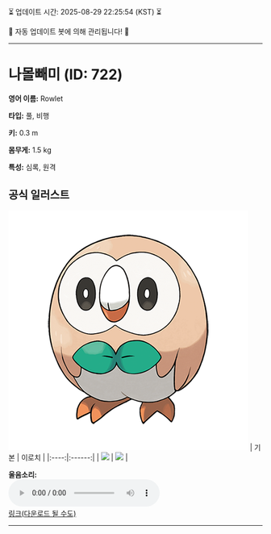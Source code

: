
⏳ 업데이트 시간: 2025-08-29 22:25:54 (KST) ⏳

🤖 자동 업데이트 봇에 의해 관리됩니다! 🤖

---

# 나몰빼미 (ID: 722)
**영어 이름:** Rowlet

**타입:** 풀, 비행

**키:** 0.3 m

**몸무게:** 1.5 kg

**특성:** 심록, 원격

## 공식 일러스트
![](https://raw.githubusercontent.com/PokeAPI/sprites/master/sprites/pokemon/other/official-artwork/722.png)
| 기본 | 이로치 |
|:----:|:------:|
| <img src="http://play.pokemonshowdown.com/sprites/ani/rowlet.gif" width="200"> | <img src="http://play.pokemonshowdown.com/sprites/ani-shiny/rowlet.gif" width="200"> |

**울음소리:**<br><audio controls src="https://raw.githubusercontent.com/PokeAPI/cries/main/cries/pokemon/latest/722.ogg"></audio><br> [링크(다운로드 될 수도)](https://raw.githubusercontent.com/PokeAPI/cries/main/cries/pokemon/latest/722.ogg)


---
